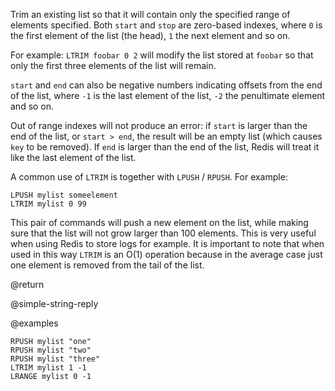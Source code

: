 Trim an existing list so that it will contain only the specified range of
elements specified. Both `start` and `stop` are zero-based indexes, where `0` is
the first element of the list (the head), `1` the next element and so on.

For example: `LTRIM foobar 0 2` will modify the list stored at `foobar` so that
only the first three elements of the list will remain.

`start` and `end` can also be negative numbers indicating offsets from the end
of the list, where `-1` is the last element of the list, `-2` the penultimate
element and so on.

Out of range indexes will not produce an error: if `start` is larger than the
end of the list, or `start > end`, the result will be an empty list (which
causes `key` to be removed). If `end` is larger than the end of the list, Redis
will treat it like the last element of the list.

A common use of `LTRIM` is together with `LPUSH` / `RPUSH`. For example:

```
LPUSH mylist someelement
LTRIM mylist 0 99
```

This pair of commands will push a new element on the list, while making sure
that the list will not grow larger than 100 elements. This is very useful when
using Redis to store logs for example. It is important to note that when used in
this way `LTRIM` is an O(1) operation because in the average case just one
element is removed from the tail of the list.

@return

@simple-string-reply

@examples

```cli
RPUSH mylist "one"
RPUSH mylist "two"
RPUSH mylist "three"
LTRIM mylist 1 -1
LRANGE mylist 0 -1
```
